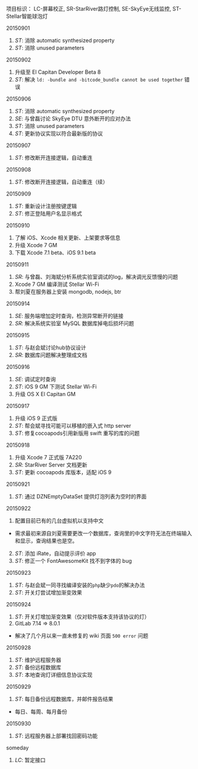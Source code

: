 项目标识： LC-屏幕校正, SR-StarRiver路灯控制, SE-SkyEye无线监控, ST-Stellar智能球泡灯

20150901

1. *ST*: 消除 automatic synthesized property
2. *ST*: 消除 unused parameters

20150902

1. 升级至 El Capitan Developer Beta 8
2. *ST*: 解决 `ld: -bundle and -bitcode_bundle cannot be used together` 错误

20150906

1. *ST*: 消除 automatic synthesized property
2. *SE*: 与曾磊讨论 SkyEye DTU 意外断开的应对办法
3. *ST*: 消除 unused parameters
4. *ST*: 更新协议实现以符合最新版的协议

20150907

1. *ST*: 修改断开连接逻辑，自动重连

20150908

1. *ST*: 修改断开连接逻辑，自动重连（续）

20150909

1. *ST*: 重新设计注册按键逻辑
2. *ST*: 修正登陆用户名显示格式

20150910

1. 了解 iOS、Xcode 相关更新、上架要求等信息
2. 升级 Xcode 7 GM
3. 下载 Xcode 7.1 beta、iOS 9.1 beta

20150911

1. *SR*: 与曾磊、刘海斌分析系统实验室调试的log，解决调光反馈慢的问题
2. Xcode 7 GM 编译测试 Stellar Wi-Fi
3. 帮刘夏在服务器上安装 mongodb, nodejs, btr

20150914

1. *SE*: 服务端增加定时查询，检测异常断开的链接
2. *SR*: 解决系统实验室 MySQL 数据库掉电后损坏问题

20150915

1. *ST*: 与赵会斌讨论hub协议设计
2. *SR*: 数据库问题解决整理成文档

20150916

1. *SE*: 调试定时查询
2. *ST*: iOS 9 GM 下测试 Stellar Wi-Fi
3. 升级 OS X El Capitan GM

20150917

1. 升级 iOS 9 正式版
2. *ST*: 帮会斌寻找可能可以移植的嵌入式 http server
3. *ST*: 修复cocoapods引用新版用 swift 重写的库的问题

20150918

1. 升级 Xcode 7 正式版 7A220
2. *SR*: StarRiver Server 文档更新
3. *ST*: 更新 cocoapods 库版本，适配 iOS 9

20150921

1. *ST*: 通过 DZNEmptyDataSet 提供灯泡列表为空时的界面

20150922

1. 配置目前已有的几台虚拟机以支持中文
  - 需求最初来源自刘夏需要更改一个数据库，查询里的中文字符无法在终端输入和显示，查询结果也是空。
2. *ST*: 添加 iRate，自动提示评价 app
3. *ST*: 修正一个 FontAwesomeKit 找不到字体的 bug

20150923

1. *ST*: 与赵会斌一同寻找编译安装的`php`缺少`pdo`的解决办法
2. *ST*: 开关灯尝试增加渐变效果

20150924

1. *ST*: 开关灯增加渐变效果（仅对软件版本支持该协议的灯）
2. GitLab 7.14 => 8.0.1
  - 解决了几个月以来一直未修复的 wiki 页面 `500 error` 问题

20150928

1. *ST*: 维护远程服务器
2. *ST*: 备份远程数据库
3. *ST*: 本地查询灯详细信息协议实现

20150929

1. *ST*: 每日备份远程数据库，并邮件报告结果
  - 每日、每周、每月备份

20150930

1. *ST*: 远程服务器上部署找回密码功能

someday

1. *LC*: 暂定接口


[//]: # (comment)
